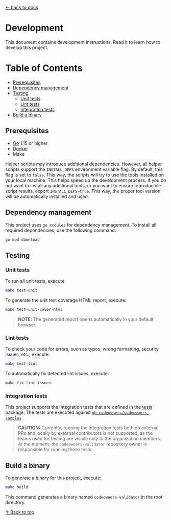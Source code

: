 [← back to docs](./README.md)

# Development

This document contains development instructions. Read it to learn how to develop this project.

# Table of Contents

<!-- toc -->

- [Prerequisites](#prerequisites)
- [Dependency management](#dependency-management)
- [Testing](#testing)
  * [Unit tests](#unit-tests)
  * [Lint tests](#lint-tests)
  * [Integration tests](#integration-tests)
- [Build a binary](#build-a-binary)

<!-- tocstop -->

## Prerequisites

* [Go](https://golang.org/dl/) 1.15 or higher
* [Docker](https://www.docker.com/)
* Make

Helper scripts may introduce additional dependencies. However, all helper scripts support the `INSTALL_DEPS` environment variable flag.
By default, this flag is set to `false`. This way, the scripts will try to use the tools installed on your local machine. This helps speed up the development process.
If you do not want to install any additional tools, or you want to ensure reproducible script 
results, export `INSTALL_DEPS=true`. This way, the proper tool version will be automatically installed and used. 

## Dependency management

This project uses `go modules` for dependency management. To install all required dependencies, use the following command:

```bash
go mod download
```

## Testing

### Unit tests

To run all unit tests, execute:

```bash
make test-unit
```

To generate the unit test coverage HTML report, execute: 

```bash
make test-unit-cover-html
```

> **NOTE:** The generated report opens automatically in your default browser.

### Lint tests

To check your code for errors, such as typos, wrong formatting, security issues, etc., execute:

```bash
make test-lint
```

To automatically fix detected lint issues, execute:

```bash
make fix-lint-issues
```

### Integration tests

This project supports the integration tests that are defined in the [tests](../tests) package. The tests are executed against [`gh-codeowners/codeowners-samples`](https://github.com/gh-codeowners/codeowners-samples).

> **CAUTION:** Currently, running the integration tests both on external PRs and locally by external contributors is not supported, as the teams used for testing are visible only to the organization members. 
> At the moment, the `codeowners-validator` repository owner is responsible for running these tests. 

## Build a binary

To generate a binary for this project, execute:
```bash
make build
```

This command generates a binary named `codeowners-validator` in the root directory.

[↑ Back to top](#table-of-contents)
